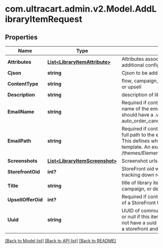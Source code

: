 # com.ultracart.admin.v2.Model.AddLibraryItemRequest
## Properties

Name | Type | Description | Notes
------------ | ------------- | ------------- | -------------
**Attributes** | [**List&lt;LibraryItemAttribute&gt;**](LibraryItemAttribute.md) | Attributes associated with the library item to contain additional configuration. | [optional] 
**Cjson** | **string** | Cjson to be added to library | [optional] 
**ContentType** | **string** | flow, campaign, cjson, email, transactional_email, postcard or upsell | [optional] 
**Description** | **string** | description of library item | [optional] 
**EmailName** | **string** | Required if content_type is transactional_email. This is the name of the email template (html, not text).  This name should have a .vm file extension.  An example is auto_order_cancel_html.vm | [optional] 
**EmailPath** | **string** | Required if content_type is transactional_email. This is the full path to the email template stored in the file system.  This defines which StoreFront contains the desired email template.  An example is /themes/Elements/core/emails/auto_order_cancel_html.vm | [optional] 
**Screenshots** | [**List&lt;LibraryItemScreenshot&gt;**](LibraryItemScreenshot.md) | Screenshot urls for display | [optional] 
**StorefrontOid** | **int?** | StoreFront oid where content originates necessary for tracking down relative assets | [optional] 
**Title** | **string** | title of library item, usually the name of the flow or campaign, or description of cjson | [optional] 
**UpsellOfferOid** | **int?** | Required if content_type is upsell. This is object identifier of a StoreFront Upsell Offer. | [optional] 
**Uuid** | **string** | UUID of communication flow, campaign, email, postcard, or null if this item is something else. transactional_email do not have a uuid because they are singleton objects within a storefront and easily identifiable by name | [optional] 


[[Back to Model list]](../README.md#documentation-for-models) [[Back to API list]](../README.md#documentation-for-api-endpoints) [[Back to README]](../README.md)

